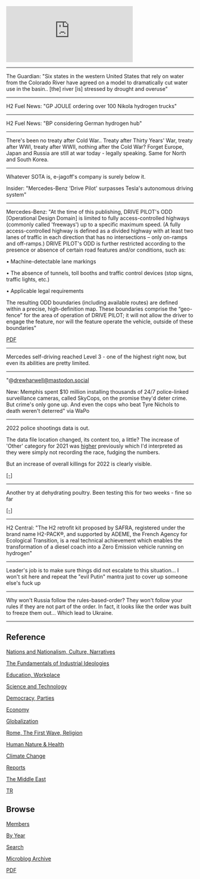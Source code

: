 
<iframe width="340" src="https://www.youtube.com/embed/38fC172MTEk" title="The race to find clean fuel: Ammonia-powered transportation" frameborder="0" allow="accelerometer; autoplay; clipboard-write; encrypted-media; gyroscope; picture-in-picture; web-share" allowfullscreen></iframe>

---

The Guardian: "Six states in the western United States that rely on
water from the Colorado River have agreed on a model to dramatically
cut water use in the basin.. [the] river [is] stressed by drought and
overuse"

---

H2 Fuel News: "GP JOULE ordering over 100 Nikola hydrogen trucks"

---

H2 Fuel News: "BP considering German hydrogen hub"

---

There's been no treaty after Cold War.. Treaty after Thirty Years'
War, treaty after WWI, treaty after WWII, nothing after the Cold War?
Forget Europe, Japan and Russia are still at war today - legally
speaking. Same for North and South Korea.

---

Whatever SOTA is, e-jagoff's company is surely below it. 

Insider: "Mercedes-Benz 'Drive Pilot' surpasses Tesla's autonomous driving system"

---

Mercedes-Benz: "At the time of this publishing, DRIVE PILOT's ODD
[Operational Design Domain] is limited to fully access-controlled
highways (commonly called 'freeways') up to a specific maximum
speed. (A fully access-controlled highway is defined as a divided
highway with at least two lanes of traffic in each direction that has
no intersections – only on-ramps and off-ramps.)  DRIVE PILOT's ODD is
further restricted according to the presence or absence of certain
road features and/or conditions, such as:

• Machine-detectable lane markings

• The absence of tunnels, toll booths and traffic control devices
(stop signs, traffic lights, etc.)

• Applicable legal requirements

The resulting ODD boundaries (including available routes) are defined
within a precise, high-definition map.  These boundaries comprise the
“geo-fence” for the area of operation of DRIVE PILOT; it will not
allow the driver to engage the feature, nor will the feature operate
the vehicle, outside of these boundaries"

[PDF](https://group.mercedes-benz.com/documents/innovation/other/2019-02-20-vssa-mercedes-benz-drive-pilot-a.pdf)

---

Mercedes self-driving reached Level 3 - one of the highest right now,
but even its abilities are pretty limited.

---

"@drewharwell@mastodon.social

New: Memphis spent $10 million installing thousands of 24/7
police-linked surveillance cameras, called SkyCops, on the promise
they'd deter crime. But crime's only gone up. And even the cops who
beat Tyre Nichols to death weren't deterred" via WaPo

---

2022 police shootings data is out.

The data file location changed, its content too, a little? The increase of
'Other' category for 2021 was [higher](2023/01/allshoot1.png) previously which I'd
interpreted as they were simply not recording the race, fudging the numbers.

But an increase of overall killings for 2022 is clearly visible. 

[[-]](2023/01/us-crime.html#allshoot)

---

Another try at dehydrating poultry. Been testing this for two weeks -
fine so far

[[-]](2023/01/dried-turkey.html)

---

H2 Central: "The H2 retrofit kit proposed by SAFRA, registered under
the brand name H2-PACK®, and supported by ADEME, the French Agency for
Ecological Transition, is a real technical achievement which enables
the transformation of a diesel coach into a Zero Emission vehicle
running on hydrogen"

---

Leader's job is to make sure things did not escalate to this
situation... I won't sit here and repeat the "evil Putin" mantra just
to cover up someone else's fuck up

---

Why won't Russia follow the rules-based-order? They won't follow your
rules if they are not part of the order. In fact, it looks like the
order was built to freeze them out... Which lead to Ukraine.

---

## Reference

[Nations and Nationalism, Culture, Narratives](2013/02/nations-and-nationalism.html)

[The Fundamentals of Industrial Ideologies](2011/04/fundamentals-of-industrial-ideologies.html)

[Education, Workplace](2017/09/education-workplace.html)

[Science and Technology](2018/09/science-technology.html)

[Democracy, Parties](2016/11/democracy.html)

[Economy](2018/05/economy.html)

[Globalization](2018/09/globalization.html)

[Rome, The First Wave, Religion](2017/12/rome.html)

[Human Nature & Health](2020/07/human-nature.html)

[Climate Change](2018/12/climate.html)

[Reports](2019/05/reports.html)

[The Middle East](2019/07/middleeast.html)

[TR](../tr)

## Browse

[Members](2022/08/members.html)

[By Year](years.html)

[Search](search.html)

[Microblog Archive](mbl/index.html)

[PDF](https://drive.google.com/uc?export=view&id=1FSi-1MnqXVq_PVTEXzzflwN8-7h92N_R)

